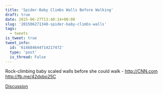 ```yaml
---
title: 'Spider-Baby Climbs Walls Before Walking'
draft: true
date: 2015-06-27T13:40:14+00:00
slug: '201506271340-spider-baby-climbs-walls'
tags:
  - tweets
is_tweet: true
tweet_info:
  id: '614684644714217472'
  type: 'post'
  is_thread: False
---
```




Rock-climbing baby scaled walls before she could walk - <http://CNN.com> <http://fb.me/42dxbo25C>

[Discussion](https://x.com/sytelus/status/614684644714217472)
